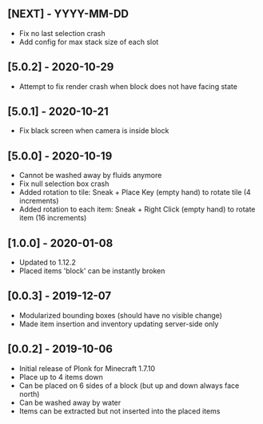 ## [NEXT] - YYYY-MM-DD
- Fix no last selection crash
- Add config for max stack size of each slot

## [5.0.2] - 2020-10-29
- Attempt to fix render crash when block does not have facing state

## [5.0.1] - 2020-10-21
- Fix black screen when camera is inside block

## [5.0.0] - 2020-10-19
- Cannot be washed away by fluids anymore
- Fix null selection box crash
- Added rotation to tile: Sneak + Place Key (empty hand) to rotate tile (4 increments)
- Added rotation to each item: Sneak + Right Click (empty hand) to rotate item (16 increments)

## [1.0.0] - 2020-01-08
- Updated to 1.12.2
- Placed items 'block' can be instantly broken

## [0.0.3] - 2019-12-07
- Modularized bounding boxes (should have no visible change)
- Made item insertion and inventory updating server-side only

## [0.0.2] - 2019-10-06
- Initial release of Plonk for Minecraft 1.7.10
- Place up to 4 items down
- Can be placed on 6 sides of a block (but up and down always face north)
- Can be washed away by water
- Items can be extracted but not inserted into the placed items
